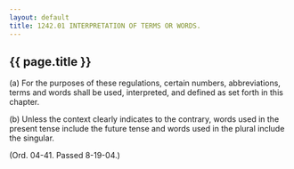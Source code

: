 ```yaml
---
layout: default 
title: 1242.01 INTERPRETATION OF TERMS OR WORDS.
---
```


{{ page.title }}
----------------

​(a) For the purposes of these regulations, certain numbers,
abbreviations, terms and words shall be used, interpreted, and defined
as set forth in this chapter.

​(b) Unless the context clearly indicates to the contrary, words used in
the present tense include the future tense and words used in the plural
include the singular.

(Ord. 04-41. Passed 8-19-04.)
